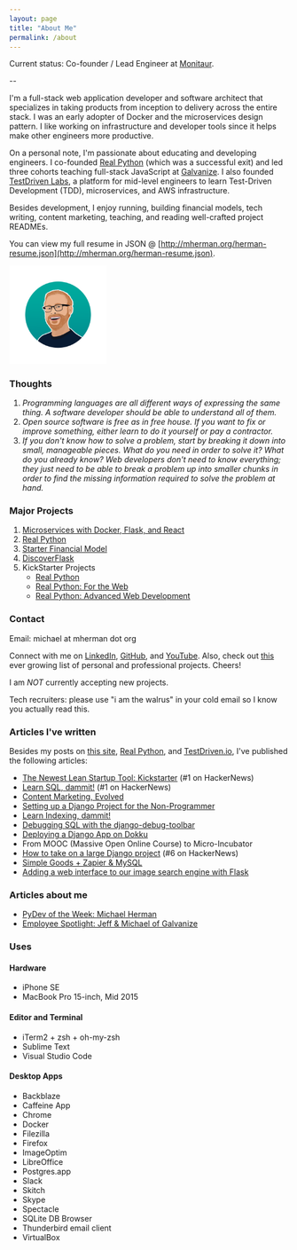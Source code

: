 ```yaml
---
layout: page
title: "About Me"
permalink: /about
---
```


Current status: Co-founder / Lead Engineer at [Monitaur](https://monitaur.ai/).

--

I'm a full-stack web application developer and software architect that specializes in taking products from inception to delivery across the entire stack. I was an early adopter of Docker and the microservices design pattern. I like working on infrastructure and developer tools since it helps make other engineers more productive.

On a personal note, I'm passionate about educating and developing engineers. I co-founded [Real Python](http://www.realpython.com) (which was a successful exit) and led three cohorts teaching full-stack JavaScript at [Galvanize](https://www.galvanize.com/). I also founded [TestDriven Labs](http://testdriven.io/), a platform for mid-level engineers to learn Test-Driven Development (TDD), microservices, and AWS infrastructure.

Besides development, I enjoy running, building financial models, tech writing, content marketing, teaching, and reading well-crafted project READMEs.

<p style="display:none">
Hey I'm Michael - a ginger since I was born and a Radiohead fan since I developed taste. I can't dance - though there's a video of me on YouTube giving it a try. Seinfeld is the best thing ever, made better when paired with a Colorado IPA. Ask me about the NBA sometime - I absorb what I can before I fall asleep. There's a tattoo under my t-shirt - surprise!
</p>

You can view my full resume in JSON @ [http://mherman.org/herman-resume.json](http://mherman.org/herman-resume.json).

<img src="/assets/img/me.png" style="max-width: 35%; border:0; box-shadow: none;" alt="me">

### Thoughts

1. *Programming languages are all different ways of expressing the same thing. A software developer should be able to understand all of them.*
1. *Open source software is free as in free house. If you want to fix or improve something, either learn to do it yourself or pay a contractor.*
1. *If you don't know how to solve a problem, start by breaking it down into small, manageable pieces. What do you need in order to solve it? What do you already know? Web developers don't need to know everything; they just need to be able to break a problem up into smaller chunks in order to find the missing information required to solve the problem at hand.*

### Major Projects

1. [Microservices with Docker, Flask, and React](https://testdriven.io/bundle/microservices-with-docker-flask-and-react/)
1. [Real Python](http://www.realpython.com)
1. [Starter Financial Model](http://www.starterfinancialmodel.com/)
1. [DiscoverFlask](http://discoverflask.com)
1. KickStarter Projects
    - [Real Python](https://www.kickstarter.com/projects/fletcher/practical-python-learn-programming-for-the-real-wo)
    - [Real Python: For the Web](http://www.kickstarter.com/projects/1369857650/real-python-for-web-development-featuring-web2py)
    - [Real Python: Advanced Web Development](https://www.kickstarter.com/projects/721054906/real-python-advanced-web-development-featuring-dja)

### Contact

Email: michael at mherman dot org

Connect with me on [LinkedIn](http://www.linkedin.com/pub/michael-herman/3b/a94/4), [GitHub](https://github.com/mjhea0/), and [YouTube](http://www.youtube.com/hermanmu). Also, check out [this](https://gist.github.com/mjhea0/6763725) ever growing list of personal and professional projects. Cheers!

I am *NOT* currently accepting new projects.

Tech recruiters: please use "i am the walrus" in your cold email so I know you actually read this.

### Articles I've written

Besides my posts on [this site](/), [Real Python](http://www.realpython.com/blog), and [TestDriven.io](https://testdriven.io/authors/herman), I've published the following articles:

- [The Newest Lean Startup Tool: Kickstarter](https://web.archive.org/web/20160602223034/https://segment.com/academy/archives/the-newest-lean-startup-tool-is-kickstarter/) (#1 on HackerNews)
- [Learn SQL, dammit!](http://gun.io/blog/learn-sql/) (#1 on HackerNews)
- [Content Marketing, Evolved](http://gun.io/blog/content-marketing-evolved)
- [Setting up a Django Project for the Non-Programmer](http://gun.io/blog/setting-up-a-django-project)
- [Learn Indexing, dammit!](http://gun.io/blog/learn-indexing-dammit)
- [Debugging SQL with the django-debug-toolbar](http://gun.io/blog/debugging-SQL)
- [Deploying a Django App on Dokku](http://gun.io/blog/deploying-django-app-on-dokku)
- From MOOC (Massive Open Online Course) to Micro-Incubator
- [How to take on a large Django project](http://gun.io/blog/how-to-take-on-a-large-Django-project/) (#6 on HackerNews)
- [Simple Goods + Zapier & MySQL](https://www.simplegoods.co/blog/simple-goods-zapier-and-mysql/)
- [Adding a web interface to our image search engine with Flask](http://www.pyimagesearch.com/2014/12/08/adding-web-interface-image-search-engine-flask/)

### Articles about me

- [PyDev of the Week: Michael Herman](http://www.blog.pythonlibrary.org/2014/11/17/pydev-of-the-week-michael-herman/)
- [Employee Spotlight: Jeff & Michael of Galvanize](https://www.coursereport.com/blog/employee-spotlight-jeff-michael-of-galvanize)

### Uses

#### Hardware

- iPhone SE
- MacBook Pro 15-inch, Mid 2015

#### Editor and Terminal

- iTerm2 + zsh + oh-my-zsh
- Sublime Text
- Visual Studio Code

#### Desktop Apps

- Backblaze
- Caffeine App
- Chrome
- Docker
- Filezilla
- Firefox
- ImageOptim
- LibreOffice
- Postgres.app
- Slack
- Skitch
- Skype
- Spectacle
- SQLite DB Browser
- Thunderbird email client
- VirtualBox
